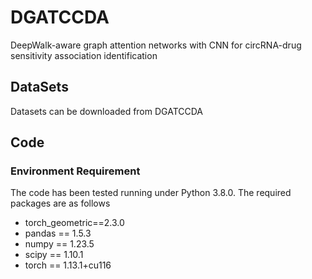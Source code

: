 # DGATCCDA
DeepWalk-aware graph attention networks with CNN for circRNA-drug sensitivity association identification
## DataSets
Datasets can be downloaded from DGATCCDA

## Code
### Environment Requirement
The code has been tested running under Python 3.8.0. The required packages are as follows
- torch_geometric==2.3.0
- pandas == 1.5.3
- numpy == 1.23.5
- scipy == 1.10.1
- torch == 1.13.1+cu116